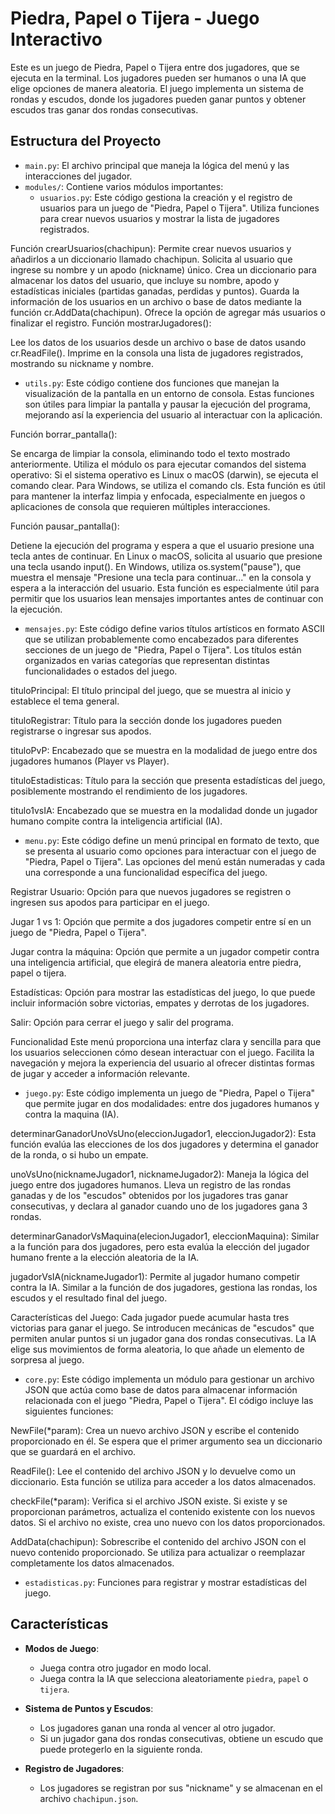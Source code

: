 # Piedra, Papel o Tijera - Juego Interactivo

Este es un juego de Piedra, Papel o Tijera entre dos jugadores, que se ejecuta en la terminal. Los jugadores pueden ser humanos o una IA que elige opciones de manera aleatoria. El juego implementa un sistema de rondas y escudos, donde los jugadores pueden ganar puntos y obtener escudos tras ganar dos rondas consecutivas.

## Estructura del Proyecto

- `main.py`: El archivo principal que maneja la lógica del menú y las interacciones del jugador.
- `modules/`: Contiene varios módulos importantes:
  - `usuarios.py`: Este código gestiona la creación y el registro de usuarios para un juego de "Piedra, Papel o Tijera". Utiliza funciones para crear nuevos usuarios y mostrar la lista de jugadores registrados.

Función crearUsuarios(chachipun):
Permite crear nuevos usuarios y añadirlos a un diccionario llamado chachipun.
Solicita al usuario que ingrese su nombre y un apodo (nickname) único.
Crea un diccionario para almacenar los datos del usuario, que incluye su nombre, apodo y estadísticas iniciales (partidas ganadas, perdidas y puntos).
Guarda la información de los usuarios en un archivo o base de datos mediante la función cr.AddData(chachipun).
Ofrece la opción de agregar más usuarios o finalizar el registro.
Función mostrarJugadores():

Lee los datos de los usuarios desde un archivo o base de datos usando cr.ReadFile().
Imprime en la consola una lista de jugadores registrados, mostrando su nickname y nombre.

  - `utils.py`: Este código contiene dos funciones que manejan la visualización de la pantalla en un entorno de consola. Estas funciones son útiles para limpiar la pantalla y pausar la ejecución del programa, mejorando así la experiencia del usuario al interactuar con la aplicación.

Función borrar_pantalla():

Se encarga de limpiar la consola, eliminando todo el texto mostrado anteriormente.
Utiliza el módulo os para ejecutar comandos del sistema operativo:
Si el sistema operativo es Linux o macOS (darwin), se ejecuta el comando clear.
Para Windows, se utiliza el comando cls.
Esta función es útil para mantener la interfaz limpia y enfocada, especialmente en juegos o aplicaciones de consola que requieren múltiples interacciones.

Función pausar_pantalla():

Detiene la ejecución del programa y espera a que el usuario presione una tecla antes de continuar.
En Linux o macOS, solicita al usuario que presione una tecla usando input().
En Windows, utiliza os.system("pause"), que muestra el mensaje "Presione una tecla para continuar..." en la consola y espera a la interacción del usuario.
Esta función es especialmente útil para permitir que los usuarios lean mensajes importantes antes de continuar con la ejecución.

  - `mensajes.py`: Este código define varios títulos artísticos en formato ASCII que se utilizan probablemente como encabezados para diferentes secciones de un juego de "Piedra, Papel o Tijera". Los títulos están organizados en varias categorías que representan distintas funcionalidades o estados del juego.

tituloPrincipal: El título principal del juego, que se muestra al inicio y establece el tema general.

tituloRegistrar: Título para la sección donde los jugadores pueden registrarse o ingresar sus apodos.

tituloPvP: Encabezado que se muestra en la modalidad de juego entre dos jugadores humanos (Player vs Player).

tituloEstadisticas: Título para la sección que presenta estadísticas del juego, posiblemente mostrando el rendimiento de los jugadores.

titulo1vsIA: Encabezado que se muestra en la modalidad donde un jugador humano compite contra la inteligencia artificial (IA).

  - `menu.py`: Este código define un menú principal en formato de texto, que se presenta al usuario como opciones para interactuar con el juego de "Piedra, Papel o Tijera". Las opciones del menú están numeradas y cada una corresponde a una funcionalidad específica del juego.

Registrar Usuario: Opción para que nuevos jugadores se registren o ingresen sus apodos para participar en el juego.

Jugar 1 vs 1: Opción que permite a dos jugadores competir entre sí en un juego de "Piedra, Papel o Tijera".

Jugar contra la máquina: Opción que permite a un jugador competir contra una inteligencia artificial, que elegirá de manera aleatoria entre piedra, papel o tijera.

Estadísticas: Opción para mostrar las estadísticas del juego, lo que puede incluir información sobre victorias, empates y derrotas de los jugadores.

Salir: Opción para cerrar el juego y salir del programa.

Funcionalidad
Este menú proporciona una interfaz clara y sencilla para que los usuarios seleccionen cómo desean interactuar con el juego. Facilita la navegación y mejora la experiencia del usuario al ofrecer distintas formas de jugar y acceder a información relevante.

  - `juego.py`: Este código implementa un juego de "Piedra, Papel o Tijera" que permite jugar en dos modalidades: entre dos jugadores humanos y contra la maquina (IA).

determinarGanadorUnoVsUno(eleccionJugador1, eleccionJugador2): Esta función evalúa las elecciones de los dos jugadores y determina el ganador de la ronda, o si hubo un empate.

unoVsUno(nicknameJugador1, nicknameJugador2): Maneja la lógica del juego entre dos jugadores humanos. Lleva un registro de las rondas ganadas y de los "escudos" obtenidos por los jugadores tras ganar consecutivas, y declara al ganador cuando uno de los jugadores gana 3 rondas.

determinarGanadorVsMaquina(elecionJugador1, eleccionMaquina): Similar a la función para dos jugadores, pero esta evalúa la elección del jugador humano frente a la elección aleatoria de la IA.

jugadorVsIA(nicknameJugador1): Permite al jugador humano competir contra la IA. Similar a la función de dos jugadores, gestiona las rondas, los escudos y el resultado final del juego.

Características del Juego:
Cada jugador puede acumular hasta tres victorias para ganar el juego.
Se introducen mecánicas de "escudos" que permiten anular puntos si un jugador gana dos rondas consecutivas.
La IA elige sus movimientos de forma aleatoria, lo que añade un elemento de sorpresa al juego.

  - `core.py`: Este código implementa un módulo para gestionar un archivo JSON que actúa como base de datos para almacenar información relacionada con el juego "Piedra, Papel o Tijera". El código incluye las siguientes funciones:

NewFile(*param): Crea un nuevo archivo JSON y escribe el contenido proporcionado en él. Se espera que el primer argumento sea un diccionario que se guardará en el archivo.

ReadFile(): Lee el contenido del archivo JSON y lo devuelve como un diccionario. Esta función se utiliza para acceder a los datos almacenados.

checkFile(*param): Verifica si el archivo JSON existe. Si existe y se proporcionan parámetros, actualiza el contenido existente con los nuevos datos. Si el archivo no existe, crea uno nuevo con los datos proporcionados.

AddData(chachipun): Sobrescribe el contenido del archivo JSON con el nuevo contenido proporcionado. Se utiliza para actualizar o reemplazar completamente los datos almacenados.

  - `estadisticas.py`: Funciones para registrar y mostrar estadísticas del juego.

## Características

- **Modos de Juego**:
  - Juega contra otro jugador en modo local.
  - Juega contra la IA que selecciona aleatoriamente `piedra`, `papel` o `tijera`.
  
- **Sistema de Puntos y Escudos**:
  - Los jugadores ganan una ronda al vencer al otro jugador.
  - Si un jugador gana dos rondas consecutivas, obtiene un escudo que puede protegerlo en la siguiente ronda.

- **Registro de Jugadores**:
  - Los jugadores se registran por sus "nickname" y se almacenan en el archivo `chachipun.json`.